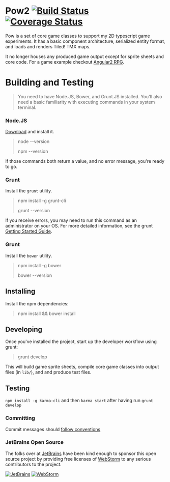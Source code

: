# Pow2 [![Build Status](https://travis-ci.org/justindujardin/pow2.svg?branch=master)](https://travis-ci.org/justindujardin/pow2) [![Coverage Status](https://img.shields.io/coveralls/justindujardin/pow2.svg)](https://coveralls.io/r/justindujardin/pow2?branch=master)

Pow is a set of core game classes to support my 2D typescript game experiments.  It has a basic component architecture, serialized entity format, and loads and renders Tiled! TMX maps.

It no longer houses any produced game output except for sprite sheets and core code. For a game example checkout [Angular2 RPG](https://github.com/justindujardin/angular2-rpg).

# Building and Testing

> You need to have Node.JS, Bower, and Grunt.JS installed.  You'll also need a basic familiarity with executing commands in your system terminal.

### Node.JS

[Download](http://nodejs.org/) and install it.

> node --version
>
> npm --version

If those commands both return a value, and no error message, you're ready to go.

### Grunt

Install the `grunt` utility.

> npm install -g grunt-cli
>
> grunt --version

If you receive errors, you may need to run this command as an administrator on your OS.  For more detailed information, see
the grunt [Getting Started Guide](http://gruntjs.com/getting-started#installing-the-cli).


### Grunt

Install the `bower` utility.

> npm install -g bower
>
> bower --version

## Installing

Install the npm dependencies:

> npm install && bower install

## Developing

Once you've installed the project, start up the developer workflow using grunt:

> grunt develop

This will build game sprite sheets, compile core game classes into output files (in `lib/`), and and produce test files.

## Testing

`npm install -g karma-cli` and then `karma start` after having run `grunt develop` 

### Committing

Commit messages should [follow conventions](CONVENTIONS.md)

### JetBrains Open Source

The folks over at [JetBrains](https://www.jetbrains.com/) have been kind enough to sponsor this open source project by providing 
free licenses of [WebStorm](https://www.jetbrains.com/webstorm/) to any serious contributors to the project.  

[![JetBrains](https://www.jetbrains.com/company/docs/logo_jetbrains.png)](https://www.jetbrains.com/) 
[![WebStorm](https://www.jetbrains.com/webstorm/documentation/docs/logo_webstorm.png)](https://www.jetbrains.com/webstorm/)

